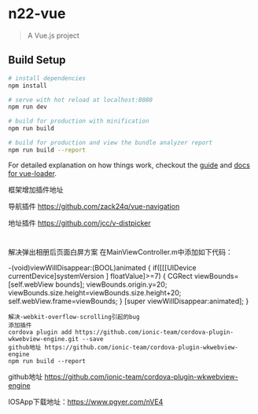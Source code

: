 # n22-vue

> A Vue.js project

## Build Setup

``` bash
# install dependencies
npm install

# serve with hot reload at localhost:8080
npm run dev

# build for production with minification
npm run build

# build for production and view the bundle analyzer report
npm run build --report
```

For detailed explanation on how things work, checkout the [guide](http://vuejs-templates.github.io/webpack/) and [docs for vue-loader](http://vuejs.github.io/vue-loader).


框架增加插件地址

导航插件 https://github.com/zack24q/vue-navigation

地址插件 https://github.com/jcc/v-distpicker

#
解决弹出相册后页面白屏方案
在MainViewController.m中添加如下代码：

-(void)viewWillDisappear:(BOOL)animated
{
    if([[[UIDevice currentDevice]systemVersion ] floatValue]>=7)
    {
        CGRect viewBounds=[self.webView  bounds];
        viewBounds.origin.y=20;
        viewBounds.size.height=viewBounds.size.height+20;
        self.webView.frame=viewBounds;
    }
    [super viewWillDisappear:animated];
}
```
解决-webkit-overflow-scrolling引起的bug
添加插件
cordova plugin add https://github.com/ionic-team/cordova-plugin-wkwebview-engine.git --save
github地址 https://github.com/ionic-team/cordova-plugin-wkwebview-engine
npm run build --report
```

github地址 https://github.com/ionic-team/cordova-plugin-wkwebview-engine

IOSApp下载地址：https://www.pgyer.com/nVE4
